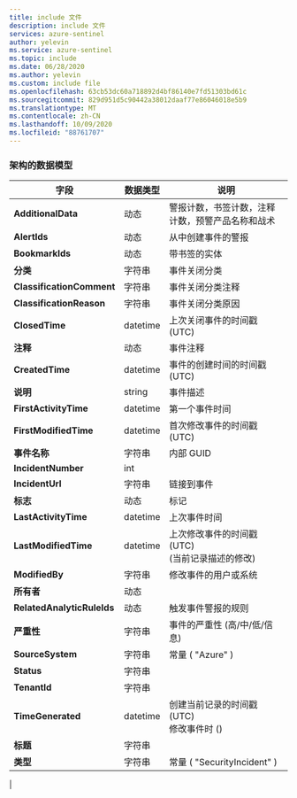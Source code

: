 ```yaml
---
title: include 文件
description: include 文件
services: azure-sentinel
author: yelevin
ms.service: azure-sentinel
ms.topic: include
ms.date: 06/28/2020
ms.author: yelevin
ms.custom: include file
ms.openlocfilehash: 63cb53dc60a718892d4bf86140e7fd51303bd61c
ms.sourcegitcommit: 829d951d5c90442a38012daaf77e86046018e5b9
ms.translationtype: MT
ms.contentlocale: zh-CN
ms.lasthandoff: 10/09/2020
ms.locfileid: "88761707"
---
```

### <a name="the-data-model-of-the-schema"></a>架构的数据模型

| 字段 | 数据类型 | 说明 |
| ---- | ---- | ---- |
| **AdditionalData** | 动态 | 警报计数，书签计数，注释计数，预警产品名称和战术 |
| **AlertIds** | 动态 | 从中创建事件的警报 |
| **BookmarkIds** | 动态 | 带书签的实体 |
| **分类** | 字符串 | 事件关闭分类 |
| **ClassificationComment** | 字符串 | 事件关闭分类注释 |
| **ClassificationReason** | 字符串 | 事件关闭分类原因 |
| **ClosedTime** | datetime | 上次关闭事件的时间戳 (UTC)  |
| **注释** | 动态 | 事件注释 |
| **CreatedTime** | datetime | 事件的创建时间的时间戳 (UTC)  |
| **说明** | string | 事件描述 |
| **FirstActivityTime** | datetime | 第一个事件时间 |
| **FirstModifiedTime** | datetime | 首次修改事件的时间戳 (UTC)  |
| **事件名称** | 字符串 | 内部 GUID |
| **IncidentNumber** | int |  |
| **IncidentUrl** | 字符串 | 链接到事件 |
| **标志** | 动态 | 标记 |
| **LastActivityTime** | datetime | 上次事件时间 |
| **LastModifiedTime** | datetime | 上次修改事件的时间戳 (UTC)  <br> (当前记录描述的修改)  |
| **ModifiedBy** | 字符串 | 修改事件的用户或系统 |
| **所有者** | 动态 |  |
| **RelatedAnalyticRuleIds** | 动态 | 触发事件警报的规则 |
| **严重性** | 字符串 | 事件的严重性 (高/中/低/信息)  |
| **SourceSystem** | 字符串 | 常量 ( "Azure" )  |
| **Status** | 字符串 |  |
| **TenantId** | 字符串 |  |
| **TimeGenerated** | datetime | 创建当前记录的时间戳 (UTC)  <br>修改事件时 ()  |
| **标题** | 字符串 | 
| **类型** | 字符串 | 常量 ( "SecurityIncident" )  |
|
